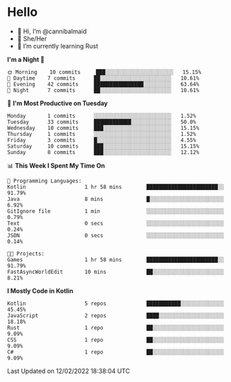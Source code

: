 # Hello
- 👋 Hi, I’m @cannibalmaid
- 👀 She/Her
- 🌱 I’m currently learning Rust

<!--START_SECTION:waka-->
**I'm a Night 🦉** 

```text
🌞 Morning    10 commits     ███░░░░░░░░░░░░░░░░░░░░░░   15.15% 
🌆 Daytime    7 commits      ██░░░░░░░░░░░░░░░░░░░░░░░   10.61% 
🌃 Evening    42 commits     ████████████████░░░░░░░░░   63.64% 
🌙 Night      7 commits      ██░░░░░░░░░░░░░░░░░░░░░░░   10.61%

```
📅 **I'm Most Productive on Tuesday** 

```text
Monday       1 commits      ░░░░░░░░░░░░░░░░░░░░░░░░░   1.52% 
Tuesday      33 commits     ████████████░░░░░░░░░░░░░   50.0% 
Wednesday    10 commits     ███░░░░░░░░░░░░░░░░░░░░░░   15.15% 
Thursday     1 commits      ░░░░░░░░░░░░░░░░░░░░░░░░░   1.52% 
Friday       3 commits      █░░░░░░░░░░░░░░░░░░░░░░░░   4.55% 
Saturday     10 commits     ███░░░░░░░░░░░░░░░░░░░░░░   15.15% 
Sunday       8 commits      ███░░░░░░░░░░░░░░░░░░░░░░   12.12%

```


📊 **This Week I Spent My Time On** 

```text
💬 Programming Languages: 
Kotlin                   1 hr 58 mins        ███████████████████████░░   91.79% 
Java                     8 mins              █░░░░░░░░░░░░░░░░░░░░░░░░   6.92% 
GitIgnore file           1 min               ░░░░░░░░░░░░░░░░░░░░░░░░░   0.79% 
Text                     0 secs              ░░░░░░░░░░░░░░░░░░░░░░░░░   0.24% 
JSON                     0 secs              ░░░░░░░░░░░░░░░░░░░░░░░░░   0.14%

🐱‍💻 Projects: 
Games                    1 hr 58 mins        ███████████████████████░░   91.79% 
FastAsyncWorldEdit       10 mins             ██░░░░░░░░░░░░░░░░░░░░░░░   8.21%

```

**I Mostly Code in Kotlin** 

```text
Kotlin                   5 repos             ███████████░░░░░░░░░░░░░░   45.45% 
JavaScript               2 repos             ████░░░░░░░░░░░░░░░░░░░░░   18.18% 
Rust                     1 repo              ██░░░░░░░░░░░░░░░░░░░░░░░   9.09% 
CSS                      1 repo              ██░░░░░░░░░░░░░░░░░░░░░░░   9.09% 
C#                       1 repo              ██░░░░░░░░░░░░░░░░░░░░░░░   9.09%

```



 Last Updated on 12/02/2022 18:38:04 UTC
<!--END_SECTION:waka-->
